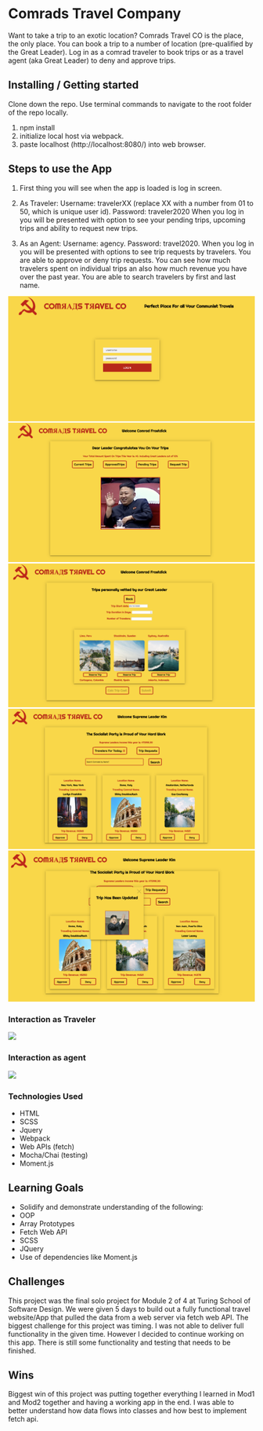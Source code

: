 # Comrads Travel Company

Want to take a trip to an exotic location? Comrads Travel CO is the place, the only place. You can book a trip to a number of location (pre-qualified by the Great Leader). Log in as a comrad traveler to book trips or as a travel agent (aka Great Leader) to deny and approve trips.


## Installing / Getting started

Clone down the repo. Use terminal commands to navigate to the root folder of the repo locally.

1. npm install
2. initialize local host via webpack.
3. paste localhost (http://localhost:8080/) into web browser.

## Steps to use the App

1. First thing you will see when the app is loaded is log in screen.

2. As Traveler: Username: travelerXX (replace XX with a number from 01 to 50, which is unique user id). Password: traveler2020 When you log in you will be presented with option to see your pending trips, upcoming trips and ability to request new trips.

3. As an Agent: Username: agency. Password: travel2020. When you log in you will be presented with options to see trip requests  by travelers. You are able to approve or deny trip requests. You can see how much travelers spent on individual trips an also how much revenue you have over the past year.
You are able to search travelers by first and last name.

![](src/screen_shots/log_in_screen.png)
![](src/screen_shots/traveler_dashboard.png)
![](src/screen_shots/traveler_trip_request.png)
![](src/screen_shots/agent_dashboard_1.png)
![](src/screen_shots/agent_dashboard_2.png)

### Interaction as Traveler
![](src/screen_shots/traveler_interaction.gif)

### Interaction as agent
![](src/screen_shots/agent_interaction.gif)


### Technologies Used

* HTML
* SCSS
* Jquery
* Webpack
* Web APIs (fetch)
* Mocha/Chai (testing)
* Moment.js


## Learning Goals

* Solidify and demonstrate understanding of the following:
* OOP
* Array Prototypes
* Fetch Web API
* SCSS
* JQuery
* Use of dependencies like Moment.js


## Challenges

This project was the final solo project for Module 2 of 4 at Turing School of Software Design. We were given 5 days to build out a fully functional travel website/App that pulled the data from a web server via fetch web API.  The biggest challenge for this project was timing. I was not able to deliver full functionality in the given time. However I decided to continue working on this app. There is still some functionality and testing that needs to be finished.

## Wins
Biggest win of this project was putting together everything I learned in Mod1 and Mod2 together and having a working app in the end. I was able to better understand how data flows into classes and how best to implement fetch api.
